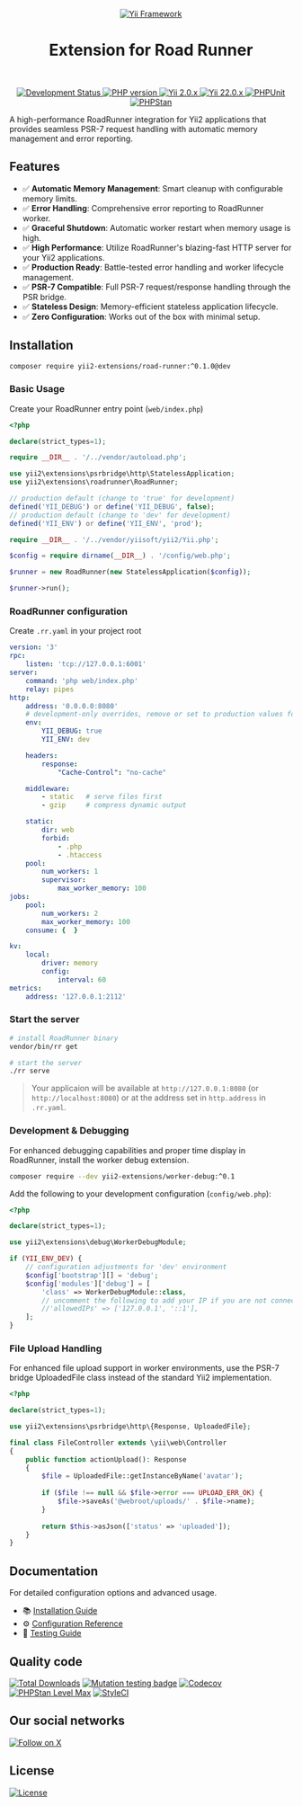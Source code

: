<p align="center">
    <a href="https://github.com/yii2-extensions/road-runner" target="_blank">
        <img src="https://www.yiiframework.com/image/yii_logo_light.svg" alt="Yii Framework">
    </a>
    <h1 align="center">Extension for Road Runner</h1>
    <br>
</p>

<p align="center">
    <a href="https://packagist.org/packages/yii2-extensions/road-runner" target="_blank">
        <img src="https://img.shields.io/badge/Status-Dev-orange.svg?style=for-the-badge&logo=packagist&logoColor=white" alt="Development Status">
    </a>
    <a href="https://www.php.net/releases/8.1/en.php" target="_blank">
        <img src="https://img.shields.io/badge/%3E%3D8.1-777BB4.svg?style=for-the-badge&logo=php&logoColor=white" alt="PHP version">
    </a>
    <a href="https://github.com/yiisoft/yii2/tree/2.0.53" target="_blank">
        <img src="https://img.shields.io/badge/2.0.x-0073AA.svg?style=for-the-badge&logo=yii&logoColor=white" alt="Yii 2.0.x">
    </a>
    <a href="https://github.com/yiisoft/yii2/tree/22.0" target="_blank">
        <img src="https://img.shields.io/badge/22.0.x-0073AA.svg?style=for-the-badge&logo=yii&logoColor=white" alt="Yii 22.0.x">
    </a>
    <a href="https://github.com/yii2-extensions/road-runner/actions/workflows/build.yml" target="_blank">
        <img src="https://img.shields.io/github/actions/workflow/status/yii2-extensions/road-runner/build.yml?style=for-the-badge&label=PHPUnit" alt="PHPUnit">
    </a>   
    <a href="https://github.com/yii2-extensions/road-runner/actions/workflows/static.yml" target="_blank">
        <img src="https://img.shields.io/github/actions/workflow/status/yii2-extensions/road-runner/static.yml?style=for-the-badge&label=PHPStan" alt="PHPStan">
    </a>
</p>

A high-performance RoadRunner integration for Yii2 applications that provides seamless PSR-7 request handling with 
automatic memory management and error reporting.

## Features

- ✅ **Automatic Memory Management**: Smart cleanup with configurable memory limits.
- ✅ **Error Handling**: Comprehensive error reporting to RoadRunner worker.
- ✅ **Graceful Shutdown**: Automatic worker restart when memory usage is high.
- ✅ **High Performance**: Utilize RoadRunner's blazing-fast HTTP server for your Yii2 applications.
- ✅ **Production Ready**: Battle-tested error handling and worker lifecycle management.
- ✅ **PSR-7 Compatible**: Full PSR-7 request/response handling through the PSR bridge.
- ✅ **Stateless Design**: Memory-efficient stateless application lifecycle.
- ✅ **Zero Configuration**: Works out of the box with minimal setup.

## Installation

```bash
composer require yii2-extensions/road-runner:^0.1.0@dev
```

### Basic Usage

Create your RoadRunner entry point (`web/index.php`)
```php
<?php

declare(strict_types=1);

require __DIR__ . '/../vendor/autoload.php';

use yii2\extensions\psrbridge\http\StatelessApplication;
use yii2\extensions\roadrunner\RoadRunner;

// production default (change to 'true' for development)
defined('YII_DEBUG') or define('YII_DEBUG', false);
// production default (change to 'dev' for development)
defined('YII_ENV') or define('YII_ENV', 'prod');

require __DIR__ . '/../vendor/yiisoft/yii2/Yii.php';

$config = require dirname(__DIR__) . '/config/web.php';

$runner = new RoadRunner(new StatelessApplication($config));

$runner->run();
```

### RoadRunner configuration

Create `.rr.yaml` in your project root
```yaml
version: '3'
rpc:
    listen: 'tcp://127.0.0.1:6001'
server:
    command: 'php web/index.php'
    relay: pipes
http:
    address: '0.0.0.0:8080'
    # development-only overrides, remove or set to production values for deploys
    env:
        YII_DEBUG: true
        YII_ENV: dev    

    headers:
        response:
            "Cache-Control": "no-cache"

    middleware:
        - static   # serve files first
        - gzip     # compress dynamic output

    static:
        dir: web
        forbid:
            - .php
            - .htaccess
    pool:
        num_workers: 1
        supervisor:
            max_worker_memory: 100
jobs:
    pool:
        num_workers: 2
        max_worker_memory: 100
    consume: {  }

kv:
    local:
        driver: memory
        config:
            interval: 60
metrics:
    address: '127.0.0.1:2112'
```

### Start the server

```bash
# install RoadRunner binary
vendor/bin/rr get

# start the server
./rr serve
```

> Your applicaion will be available at `http://127.0.0.1:8080` (or `http://localhost:8080`) or at the address set in 
`http.address` in `.rr.yaml`.

### Development & Debugging

For enhanced debugging capabilities and proper time display in RoadRunner, install the worker debug extension.

```bash
composer require --dev yii2-extensions/worker-debug:^0.1
```

Add the following to your development configuration (`config/web.php`):

```php
<?php

declare(strict_types=1);

use yii2\extensions\debug\WorkerDebugModule;

if (YII_ENV_DEV) {
    // configuration adjustments for 'dev' environment
    $config['bootstrap'][] = 'debug';
    $config['modules']['debug'] = [
        'class' => WorkerDebugModule::class,
        // uncomment the following to add your IP if you are not connecting from localhost.
        //'allowedIPs' => ['127.0.0.1', '::1'],
    ];
}
```

### File Upload Handling

For enhanced file upload support in worker environments, use the PSR-7 bridge UploadedFile class instead of the standard 
Yii2 implementation.

```php
<?php

declare(strict_types=1);

use yii2\extensions\psrbridge\http\{Response, UploadedFile};

final class FileController extends \yii\web\Controller
{
    public function actionUpload(): Response
    {
        $file = UploadedFile::getInstanceByName('avatar');
        
        if ($file !== null && $file->error === UPLOAD_ERR_OK) {
            $file->saveAs('@webroot/uploads/' . $file->name);
        }
        
        return $this->asJson(['status' => 'uploaded']);
    }
}
```

## Documentation

For detailed configuration options and advanced usage.
- 📚 [Installation Guide](docs/installation.md)
- ⚙️ [Configuration Reference](docs/configuration.md) 
- 🧪 [Testing Guide](docs/testing.md)

## Quality code

[![Total Downloads](https://img.shields.io/packagist/dt/yii2-extensions/road-runner.svg?style=for-the-badge&logo=packagist&logoColor=white&label=Downloads)](https://packagist.org/packages/yii2-extensions/road-runner)
[![Mutation testing badge](https://img.shields.io/endpoint?style=for-the-badge&url=https%3A%2F%2Fbadge-api.stryker-mutator.io%2Fgithub.com%2Fyii2-extensions%2Froad-runner%2Fmain)](https://dashboard.stryker-mutator.io/reports/github.com/yii2-extensions/road-runner/main)
[![Codecov](https://img.shields.io/codecov/c/github/yii2-extensions/road-runner.svg?style=for-the-badge&logo=codecov&logoColor=white&label=Coverage)](https://codecov.io/github/yii2-extensions/road-runner)
[![PHPStan Level Max](https://img.shields.io/badge/PHPStan-Level%20Max-4F5D95.svg?style=for-the-badge&logo=php&logoColor=white)](https://github.com/yii2-extensions/road-runner/actions/workflows/static.yml)
[![StyleCI](https://img.shields.io/badge/StyleCI-Passed-44CC11.svg?style=for-the-badge&logo=styleci&logoColor=white)](https://github.styleci.io/repos/1029366421?branch=main)

## Our social networks

[![Follow on X](https://img.shields.io/badge/-Follow%20on%20X-1DA1F2.svg?style=for-the-badge&logo=x&logoColor=white&labelColor=000000)](https://x.com/Terabytesoftw)

## License

[![License](https://img.shields.io/github/license/yii2-extensions/road-runner?style=for-the-badge&logo=opensourceinitiative&logoColor=white&labelColor=333333)](LICENSE.md)
